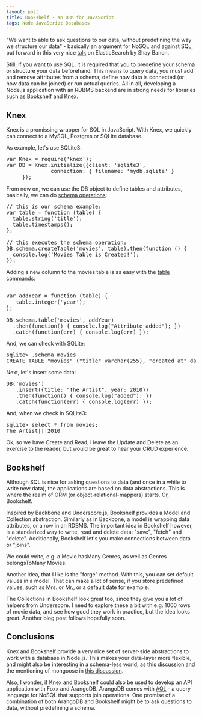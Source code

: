 ```yaml
---
layout: post
title: Bookshelf - an ORM for JavaScript
tags: Node JavaScript Databases
---
```

"We want to able to ask questions to our data, without predefining the way we structure our data" - basically an argument for NoSQL and against SQL, put forward in this very nice [talk](http://www.youtube.com/watch?v=fEsmydn747c) on ElasticSearch by Shay Banon.

Still, if you want to use SQL, it is required that you to predefine your schema or structure your data beforehand. This means to query data, you must add and remove attributes from a schema, define how data is connected (or how data can be joined) or run actual queries. All in all, developing a Node.js application with an RDBMS backend are in strong needs for libraries such as [Bookshelf](http://bookshelfjs.org/) and [Knex](http://knexjs.org/).

## Knex

Knex is a promissing wrapper for SQL in JavaScript. With Knex, we quickly can connect to a MySQL, Postgres or SQLite database.

As example, let's use SQLite3:

<pre>
var Knex = require('knex');
var DB = Knex.initialize({client: 'sqlite3', 
              connection: { filename: 'mydb.sqlite' } 
     });
</pre>

From now on, we can use the DB object to define tables and attributes, basically, we can do [schema operations](http://knexjs.org/#Schema):

<pre>
// this is our schema example:
var table = function (table) {
  table.string('title');
  table.timestamps();
};

// this executes the schema operation:
DB.schema.createTable('movies', table).then(function () {
  console.log('Movies Table is Created!');
});
</pre>

Adding a new column to the movies table is as easy with the [table](http://knexjs.org/#Schema-table) commands:

<pre>

var addYear = function (table) { 
   table.integer('year');
};

DB.schema.table('movies', addYear)
  .then(function() { console.log("Attribute added"); })
  .catch(function(err) { console.log(err) });
</pre>

And, we can check with SQLite:

<pre>
sqlite> .schema movies
CREATE TABLE "movies" ("title" varchar(255), "created_at" datetime, "updated_at" datetime, "year" integer);
</pre>

Next, let's insert some data:

<pre>
DB('movies')
   .insert({title: "The Artist", year: 2010})
   .then(function() { console.log("added"); })
   .catch(function(err) { console.log(err) });
</pre>

And, when we check in SQLite3:

<pre>
sqlite> select * from movies;
The Artist|||2010
</pre>

Ok, so we have Create and Read, I leave the Update and Delete as an exercise to the reader, but would be great to hear your CRUD experience.


## Bookshelf

Although SQL is nice for asking questions to data (and once in a while to write new data), the applications are based on data abstractions. This is where the realm of ORM (or object-relational-mappers) starts. Or, Bookshelf.

Inspired by Backbone and Underscore.js, Bookshelf provides a Model and Collection abstraction. Similarly as in Backbone, a model is wrapping data attributes, or a row in an RDBMS. The important idea in Bookshelf however, is a standarized way to write, read and delete data: "save", "fetch" and "delete". Additionally, Bookshelf let's you make connections between data or "joins".

We could write, e.g. a Movie hasMany Genres, as well as Genres belongsToMany Movies.

Another idea, that I like is the "forge" method. With this, you can set default values in a model. That can make a lot of sense, if you store predefined values, such as Mrs. or Mr., or a default date for example.

The Collections in Bookshelf look great too, since they give you a lot of helpers from Underscore. I need to explore these a bit with e.g. 1000 rows of movie data, and see how good they work in practice, but the idea looks great. Another blog post follows hopefully soon.


## Conclusions

Knex and Bookshelf provide a very nice set of server-side abstractions to work with a database in Node.js. This makes your data-layer more flexible, and might also be interesting in a schema-less world, as this [discussion](https://github.com/tgriesser/bookshelf/issues/102) and the mentioning of mongoose in [this discussion](https://github.com/tgriesser/bookshelf/issues/69).

Also, I wonder, if Knex and Bookshelf could also be used to develop an API application with Foxx and ArangoDB. ArangoDB comes with [AQL](https://www.arangodb.org/manuals/current/Aql.html) - a query language for NoSQL that supports join operations. One promise of a combination of both ArangoDB and Bookshelf might be to ask questions to data, without predefining a schema.
